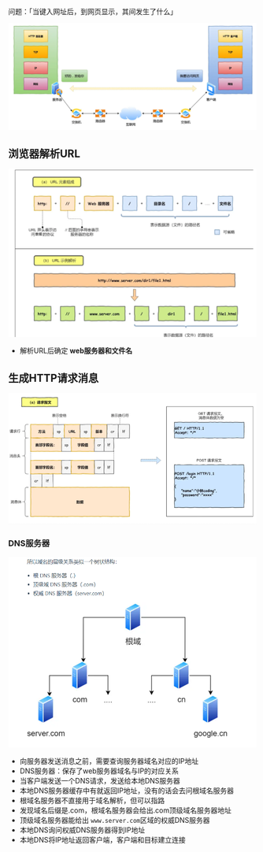 问题：「当键入网址后，到网页显示，其间发生了什么」

![image-20250314000007166](../../00box/photo/image-20250314000007166.png)
## 浏览器解析URL

![image-20250314000023131](../../00box/photo/image-20250314000023131.png)
- 解析URL后确定 **web服务器和文件名**

## 生成HTTP请求消息

![image-20250314000413432](../../00box/photo/image-20250314000413432.png)

### DNS服务器
![image-20250314000426758](../../00box/photo/image-20250314000426758.png)
- 向服务器发送消息之前，需要查询服务器域名对应的IP地址
- DNS服务器：保存了web服务器域名与IP的对应关系
- 当客户端发送一个DNS请求，发送给本地DNS服务器
- 本地DNS服务器缓存中有就返回IP地址，没有的话会去问根域名服务器
- 根域名服务器不直接用于域名解析，但可以指路
- 发现域名后缀是.com，根域名服务器会给出.com顶级域名服务器地址
- 顶级域名服务器能给出 `www.server.com`区域的权威DNS服务器
- 本地DNS询问权威DNS服务器得到IP地址
- 本地DNS将IP地址返回客户端，客户端和目标建立连接

